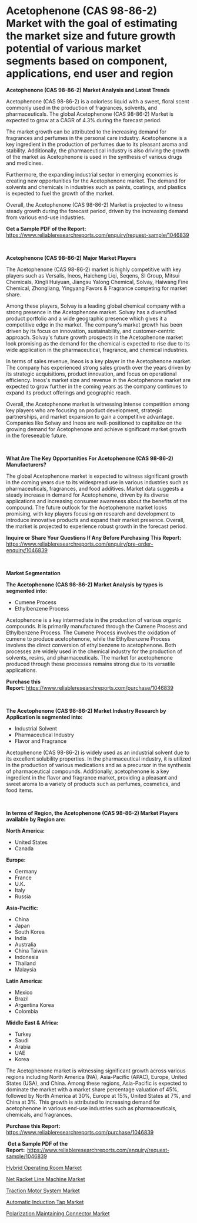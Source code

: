 <p><h1>Acetophenone (CAS 98-86-2) Market with the goal of estimating the market size and future growth potential of various market segments based on component, applications, end user and region</h1></p><p><strong>Acetophenone (CAS 98-86-2) Market Analysis and Latest Trends</strong></p>
<p><p>Acetophenone (CAS 98-86-2) is a colorless liquid with a sweet, floral scent commonly used in the production of fragrances, solvents, and pharmaceuticals. The global Acetophenone (CAS 98-86-2) Market is expected to grow at a CAGR of 4.3% during the forecast period. </p><p>The market growth can be attributed to the increasing demand for fragrances and perfumes in the personal care industry. Acetophenone is a key ingredient in the production of perfumes due to its pleasant aroma and stability. Additionally, the pharmaceutical industry is also driving the growth of the market as Acetophenone is used in the synthesis of various drugs and medicines.</p><p>Furthermore, the expanding industrial sector in emerging economies is creating new opportunities for the Acetophenone market. The demand for solvents and chemicals in industries such as paints, coatings, and plastics is expected to fuel the growth of the market. </p><p>Overall, the Acetophenone (CAS 98-86-2) Market is projected to witness steady growth during the forecast period, driven by the increasing demand from various end-use industries.</p></p>
<p><strong>Get a Sample PDF of the Report:&nbsp;</strong> <a href="https://www.reliableresearchreports.com/enquiry/request-sample/1046839">https://www.reliableresearchreports.com/enquiry/request-sample/1046839</a></p>
<p>&nbsp;</p>
<p><strong>Acetophenone (CAS 98-86-2) Major Market Players</strong></p>
<p><p>The Acetophenone (CAS 98-86-2) market is highly competitive with key players such as Versalis, Ineos, Haicheng Liqi, Seqens, SI Group, Mitsui Chemicals, Xingli Huiyuan, Jiangsu Yalong Chemical, Solvay, Haiwang Fine Chemical, Zhongliang, Yingyang Favors & Fragrance competing for market share.</p><p>Among these players, Solvay is a leading global chemical company with a strong presence in the Acetophenone market. Solvay has a diversified product portfolio and a wide geographic presence which gives it a competitive edge in the market. The company's market growth has been driven by its focus on innovation, sustainability, and customer-centric approach. Solvay's future growth prospects in the Acetophenone market look promising as the demand for the chemical is expected to rise due to its wide application in the pharmaceutical, fragrance, and chemical industries.</p><p>In terms of sales revenue, Ineos is a key player in the Acetophenone market. The company has experienced strong sales growth over the years driven by its strategic acquisitions, product innovation, and focus on operational efficiency. Ineos's market size and revenue in the Acetophenone market are expected to grow further in the coming years as the company continues to expand its product offerings and geographic reach.</p><p>Overall, the Acetophenone market is witnessing intense competition among key players who are focusing on product development, strategic partnerships, and market expansion to gain a competitive advantage. Companies like Solvay and Ineos are well-positioned to capitalize on the growing demand for Acetophenone and achieve significant market growth in the foreseeable future.</p></p>
<p>&nbsp;</p>
<p><strong>What Are The Key Opportunities For Acetophenone (CAS 98-86-2) Manufacturers?</strong></p>
<p><p>The global Acetophenone market is expected to witness significant growth in the coming years due to its widespread use in various industries such as pharmaceuticals, fragrances, and food additives. Market data suggests a steady increase in demand for Acetophenone, driven by its diverse applications and increasing consumer awareness about the benefits of the compound. The future outlook for the Acetophenone market looks promising, with key players focusing on research and development to introduce innovative products and expand their market presence. Overall, the market is projected to experience robust growth in the forecast period.</p></p>
<p><strong>Inquire or Share Your Questions If Any Before Purchasing This Report:</strong> <a href="https://www.reliableresearchreports.com/enquiry/pre-order-enquiry/1046839">https://www.reliableresearchreports.com/enquiry/pre-order-enquiry/1046839</a></p>
<p>&nbsp;</p>
<p><strong>Market Segmentation</strong></p>
<p><strong>The Acetophenone (CAS 98-86-2) Market Analysis by types is segmented into:</strong></p>
<p><ul><li>Cumene Process</li><li>Ethylbenzene Process</li></ul></p>
<p><p>Acetophenone is a key intermediate in the production of various organic compounds. It is primarily manufactured through the Cumene Process and Ethylbenzene Process. The Cumene Process involves the oxidation of cumene to produce acetophenone, while the Ethylbenzene Process involves the direct conversion of ethylbenzene to acetophenone. Both processes are widely used in the chemical industry for the production of solvents, resins, and pharmaceuticals. The market for acetophenone produced through these processes remains strong due to its versatile applications.</p></p>
<p><strong>Purchase this Report:&nbsp;</strong><a href="https://www.reliableresearchreports.com/purchase/1046839">https://www.reliableresearchreports.com/purchase/1046839</a></p>
<p>&nbsp;</p>
<p><strong>The Acetophenone (CAS 98-86-2) Market Industry Research by Application is segmented into:</strong></p>
<p><ul><li>Industrial Solvent</li><li>Pharmaceutical Industry</li><li>Flavor and Fragrance</li></ul></p>
<p><p>Acetophenone (CAS 98-86-2) is widely used as an industrial solvent due to its excellent solubility properties. In the pharmaceutical industry, it is utilized in the production of various medications and as a precursor in the synthesis of pharmaceutical compounds. Additionally, acetophenone is a key ingredient in the flavor and fragrance market, providing a pleasant and sweet aroma to a variety of products such as perfumes, cosmetics, and food items.</p></p>
<p>&nbsp;</p>
<p><strong>In terms of Region, the Acetophenone (CAS 98-86-2) Market Players available by Region are:</strong></p>
<p>
    <p> <strong> North America: </strong>
        <ul>
            <li>United States</li>
            <li>Canada</li>
        </ul>
        </p> 
    <p> <strong> Europe: </strong>
        <ul>
            <li>Germany</li>
            <li>France</li>
            <li>U.K.</li>
            <li>Italy</li>
            <li>Russia</li>
        </ul>
        </p> 
    <p> <strong> Asia-Pacific: </strong>
        <ul>
            <li>China</li>
            <li>Japan</li>
            <li>South Korea</li>
            <li>India</li>
            <li>Australia</li>
            <li>China Taiwan</li>
            <li>Indonesia</li>
            <li>Thailand</li>
            <li>Malaysia</li>
        </ul>
        </p> 
    <p> <strong> Latin America: </strong>
        <ul>
            <li>Mexico</li>
            <li>Brazil</li>
            <li>Argentina Korea</li>
            <li>Colombia</li>
        </ul>
        </p> 
    <p> <strong> Middle East & Africa: </strong>
        <ul>
            <li>Turkey</li>
            <li>Saudi</li>
            <li>Arabia</li>
            <li>UAE</li>
            <li>Korea</li>
        </ul>
    </p>
    </p>
<p><p>The Acetophenone market is witnessing significant growth across various regions including North America (NA), Asia-Pacific (APAC), Europe, United States (USA), and China. Among these regions, Asia-Pacific is expected to dominate the market with a market share percentage valuation of 45%, followed by North America at 30%, Europe at 15%, United States at 7%, and China at 3%. This growth is attributed to increasing demand for acetophenone in various end-use industries such as pharmaceuticals, chemicals, and fragrances.</p></p>
<p><strong>Purchase this Report: </strong><a href="https://www.reliableresearchreports.com/purchase/1046839">https://www.reliableresearchreports.com/purchase/1046839</a></p>
<p>&nbsp;<strong>Get a Sample PDF of the Report:&nbsp;&nbsp;</strong><a href="https://www.reliableresearchreports.com/enquiry/request-sample/1046839">https://www.reliableresearchreports.com/enquiry/request-sample/1046839</a></p>
<p><strong></strong></p>
<p><p><a href="https://github.com/moyahfrancoestellec51j635wcx/Market-Research-Report-List-1/blob/main/hybrid-operating-room-market.md">Hybrid Operating Room Market</a></p><p><a href="https://medium.com/@olenwuckert56/net-racket-line-machine-market-size-market-outlook-and-market-forecast-2024-to-2031-7ea2ae661548">Net Racket Line Machine Market</a></p><p><a href="https://medium.com/@olenwuckert56/traction-motor-system-market-size-reveals-the-best-marketing-channels-in-global-industry-1d78528619c2">Traction Motor System Market</a></p><p><a href="https://medium.com/@olenwuckert56/automatic-induction-tap-market-outlook-industry-overview-and-forecast-2024-to-2031-41758c5a0736">Automatic Induction Tap Market</a></p><p><a href="https://medium.com/@olenwuckert56/polarization-maintaining-connector-market-trends-and-market-analysis-forecasted-for-period-b8ca5919fe7f">Polarization Maintaining Connector Market</a></p></p>